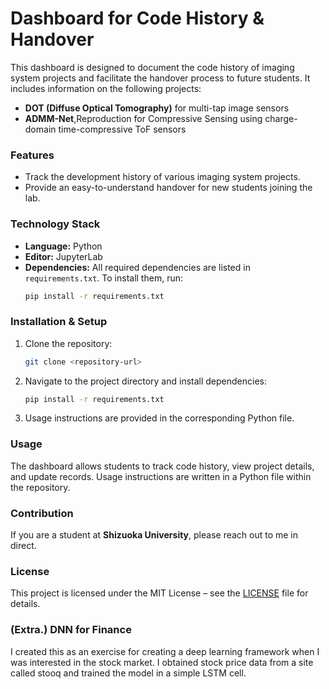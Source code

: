 
# Dashboard for Code History & Handover

This dashboard is designed to document the code history of imaging system projects and facilitate the handover process to future students. It includes information on the following projects:

- **DOT (Diffuse Optical Tomography)** for multi-tap image sensors
- **ADMM-Net**,Reproduction for Compressive Sensing using charge-domain time-compressive ToF sensors

### Features

- Track the development history of various imaging system projects.
- Provide an easy-to-understand handover for new students joining the lab.

### Technology Stack

- **Language:** Python
- **Editor:** JupyterLab
- **Dependencies:** All required dependencies are listed in `requirements.txt`. To install them, run:
  ```bash
  pip install -r requirements.txt
  ```

### Installation & Setup

1. Clone the repository:
   ```bash
   git clone <repository-url>
   ```

2. Navigate to the project directory and install dependencies:
   ```bash
   pip install -r requirements.txt
   ```

3. Usage instructions are provided in the corresponding Python file.

### Usage

The dashboard allows students to track code history, view project details, and update records. Usage instructions are written in a Python file within the repository.

### Contribution

If you are a student at **Shizuoka University**, please reach out to me in direct.

### License

This project is licensed under the MIT License – see the [LICENSE](LICENSE) file for details.

### (Extra.) DNN for Finance

I created this as an exercise for creating a deep learning framework when I was interested in the stock market.
I obtained stock price data from a site called stooq and trained the model in a simple LSTM cell.


